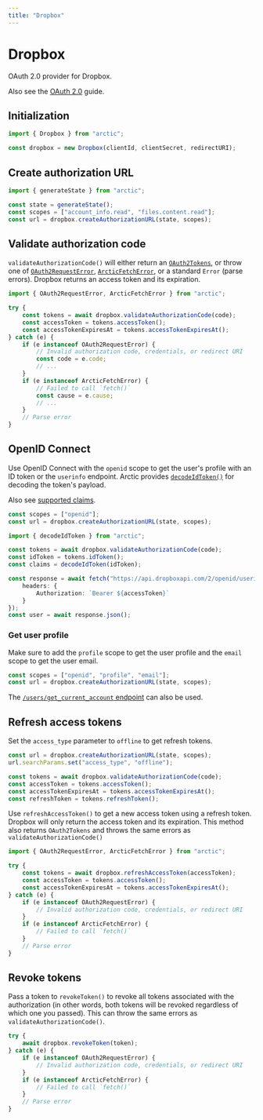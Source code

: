 ```yaml
---
title: "Dropbox"
---
```


# Dropbox

OAuth 2.0 provider for Dropbox.

Also see the [OAuth 2.0](/guides/oauth2) guide.

## Initialization

```ts
import { Dropbox } from "arctic";

const dropbox = new Dropbox(clientId, clientSecret, redirectURI);
```

## Create authorization URL

```ts
import { generateState } from "arctic";

const state = generateState();
const scopes = ["account_info.read", "files.content.read"];
const url = dropbox.createAuthorizationURL(state, scopes);
```

## Validate authorization code

`validateAuthorizationCode()` will either return an [`OAuth2Tokens`](/reference/main/OAuth2Tokens), or throw one of [`OAuth2RequestError`](/reference/main/OAuth2RequestError), [`ArcticFetchError`](/reference/main/ArcticFetchError), or a standard `Error` (parse errors). Dropbox returns an access token and its expiration.

```ts
import { OAuth2RequestError, ArcticFetchError } from "arctic";

try {
	const tokens = await dropbox.validateAuthorizationCode(code);
	const accessToken = tokens.accessToken();
	const accessTokenExpiresAt = tokens.accessTokenExpiresAt();
} catch (e) {
	if (e instanceof OAuth2RequestError) {
		// Invalid authorization code, credentials, or redirect URI
		const code = e.code;
		// ...
	}
	if (e instanceof ArcticFetchError) {
		// Failed to call `fetch()`
		const cause = e.cause;
		// ...
	}
	// Parse error
}
```

## OpenID Connect

Use OpenID Connect with the `openid` scope to get the user's profile with an ID token or the `userinfo` endpoint. Arctic provides [`decodeIdToken()`](/reference/main/decodeIdToken) for decoding the token's payload.

Also see [supported claims](https://developers.dropbox.com/oidc-guide#oidc-standard).

```ts
const scopes = ["openid"];
const url = dropbox.createAuthorizationURL(state, scopes);
```

```ts
import { decodeIdToken } from "arctic";

const tokens = await dropbox.validateAuthorizationCode(code);
const idToken = tokens.idToken();
const claims = decodeIdToken(idToken);
```

```ts
const response = await fetch("https://api.dropboxapi.com/2/openid/userinfo", {
	headers: {
		Authorization: `Bearer ${accessToken}`
	}
});
const user = await response.json();
```

### Get user profile

Make sure to add the `profile` scope to get the user profile and the `email` scope to get the user email.

```ts
const scopes = ["openid", "profile", "email"];
const url = dropbox.createAuthorizationURL(state, scopes);
```

The [`/users/get_current_account` endpoint](https://www.dropbox.com/developers/documentation/http/documentation#users-get_current_account) can also be used.

## Refresh access tokens

Set the `access_type` parameter to `offline` to get refresh tokens.

```ts
const url = dropbox.createAuthorizationURL(state, scopes);
url.searchParams.set("access_type", "offline");
```

```ts
const tokens = await dropbox.validateAuthorizationCode(code);
const accessToken = tokens.accessToken();
const accessTokenExpiresAt = tokens.accessTokenExpiresAt();
const refreshToken = tokens.refreshToken();
```

Use `refreshAccessToken()` to get a new access token using a refresh token. Dropbox will only return the access token and its expiration. This method also returns `OAuth2Tokens` and throws the same errors as `validateAuthorizationCode()`

```ts
import { OAuth2RequestError, ArcticFetchError } from "arctic";

try {
	const tokens = await dropbox.refreshAccessToken(accessToken);
	const accessToken = tokens.accessToken();
	const accessTokenExpiresAt = tokens.accessTokenExpiresAt();
} catch (e) {
	if (e instanceof OAuth2RequestError) {
		// Invalid authorization code, credentials, or redirect URI
	}
	if (e instanceof ArcticFetchError) {
		// Failed to call `fetch()`
	}
	// Parse error
}
```

## Revoke tokens

Pass a token to `revokeToken()` to revoke all tokens associated with the authorization (in other words, both tokens will be revoked regardless of which one you passed). This can throw the same errors as `validateAuthorizationCode()`.

```ts
try {
	await dropbox.revokeToken(token);
} catch (e) {
	if (e instanceof OAuth2RequestError) {
		// Invalid authorization code, credentials, or redirect URI
	}
	if (e instanceof ArcticFetchError) {
		// Failed to call `fetch()`
	}
	// Parse error
}
```
